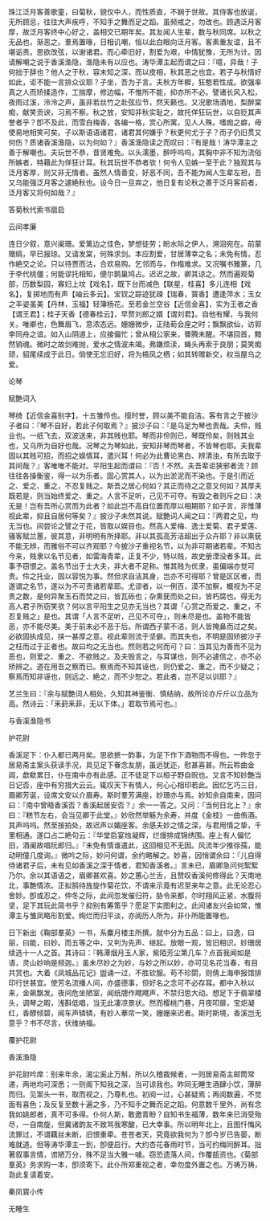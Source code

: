 <!-- { "loadSidebar": true } -->
珠江泛月客善歌童，曰菊秋，貌仅中人，而性质直，不娴于世故。其侍客也放诞，无所顾忌，往往大声疾呼，不知手之舞而足之蹈。虽频戒之，勿改也。顾遇泛月客厚，故泛月客终中心好之，盖相交已期年矣。其友闻人生辈，数与秋同席。以秋之无品也，渐恶之。羣焉置喙，日相讥嘲，恒以此白眼向泛月客。客素重友谊，且不堪诟责。思欲改弦，以谢诸君。而心牵旧好，割爱为艰，中情犹豫，无所为计。因请解嘲之说于香溪渔隐，渔隐未有以应也。涛华潭主起而谓之曰：『噫，异哉！子何拙于辞也？他人之于秋，容未知之深，而以皮相，秋其恶之也宜。若子与秋情好如此，讵不能一言排众议耶？子坐，吾为子言。夫秋方年穉，狂憨若性成。欲强率真之人而矫揉造作，工揣摩，修边幅，不惟所不能，抑亦所不必。譬诸长风入松，夜雨过溪，泠泠之声，虽非若丝竹之赴弦应节，然天籁也。又况歌场酒地，梨醉棠痴，献笑贡谀，习焉不察。秋之放，安知非秋实耻之，故托佯狂玩世，以自贬其声誉者乎？卽不及此，而雪白梅香，各编一格，赏心所寓，见人人殊。嗜痂之癖，毋使易地相笑可矣。子以斯语语诸君，诸君其何嫌乎？秋更何尤于子？而子仍旧贯又何伤？质诸香溪渔隐，以为何如？』香溪渔隐读之而叹曰：『有是哉！涛华潭主之善于解嘲也。夫玩世不恭，昔贤难免。以头濡墨，醉呼呜呜，其胸中非不知为流俗所嫉者，特藉此为佯狂计耳。秋其玩世不恭者欤！何令人见嫉一至于此？独观其与泛月客厚，则又非无情者。虽然人情善变，好恶不同，吾不能为闻人生辈左袒，吾又乌能强泛月客之遽絶秋也。设今日一旦弃之，他日复有论秋之善于泛月客前者，泛月客又将何如哉？』

答菊秋代索书扇启

云间孝廉

连日少叙，意兴阑珊。爱篱边之佳色，梦想徒劳；盼水际之伊人，溯洄宛在。前蒙赠缟，早已报琼。又请发棠，何殊求剑。本应割爱，甘居薄幸之名；未免有情，忍作絶交之论。只以待贾而沽，合欢易购。乞邻而与，作楷难求。又况嘱书雅篆，几于李代桃僵；何能谬托相知，便尔鹊巢鸠占。迟迟之故，卿其谅之。然而遍观菊部，历数梨园，寡妇上坟【戏名】，既下台而减色【联星，桂喜】多儿连相【戏名】，复掷地而有声【岫云多云】。宝钗之踪迹犹疎【瑞春，寳香】遭逢萍水；玉女之丰姿虽美【丹林，玉福】轻簿杨花。至若金兰空谷【近信金喜】，实为王者之香【谓王君】；桂子天香【德春桂云】，早赘刘郎之婿【谓刘君】。自他有耀，与我何关。唯卿也，色舞眉飞，意浓态远。姗姗微步，正陆荀会座之时；飘飘欲仙，访郭李同舟之谊。如入山阴道上，应接偏忙；曾从相公家来，瞢腾未醒。不堪回首，黯然销魂。微时之故剑难抛，爱水之情波未竭。弗嫌烦渎，蝇头再索于良朋；莫笑痴顽，貂尾续成于此日。倘使无忘旧好，将为梧凤之栖；如其转赠新交，权当屋乌之爱。

论琴

赋艶词入

琴绮【近信金喜别字】，十五雏伶也。擅时誉，顾以美不能自洁。客有言之于披沙子者曰：『琴不自好，若此子何取焉？』披沙子曰：『是乌足为琴也责哉。夫伶，贱业也。一纸飞去，双波送来，非其贱也耶。琴而非伶则已，琴既伶矣，则贱其业也，又乌所为自好也哉。况琴之为琴如此，安知非琴而琴者，不皆琴也耶。夫我辈固以其贱可招，而招之娱情耳，遣兴耳！何必为此曹论黑白、辨清浊，有所去取于其间哉？』客唯唯不能对。平阳生起而谓曰：『否！不然。夫吾辈讵狭邪者流？顾往往各操衡鉴，得一以为乐者。固心赏其人，以为出淤泥而不染也。于是引而近之、爱之、重之，不忍复贱之。斯吾之居心何如？其正而待之之意又何如？其厚夫既若是，则当始终爱之、重之。人言不足听，己见不可夺。有毁之者则斥之曰：决无是！岂有吾所心赏而为此者？如此岂不高自位置而厚以相期耶？如子言，非惟薄视此辈，抑且自居何等矣？』披沙子未然其说。赋艶词人闻之曰：『两君之见，均无当也。间尝论之譬之于花，皆取以娱目也。然高人爱梅、逸士爱菊、君子爱莲、骚客赋兰蕙，彼其意，非明明有所择耶。非以其孤高芳洁超出于众卉耶？非以熏莸不能无辨，而雅俗不可以齐观耶？今披沙子重视名节，以为非可期诸若辈。不知古今来，贱隶以名节见者，如雷海青辈，正复不少，特以贱，故史册湮没者多耳。此事予窃恨之。盖名节出于士大夫，非大者不足称。惟其贱为优隶，虽偏端亦觉可贵。伶之托业，固以容悦为事。然但求自洁其身，岂亦不可得耶？曾是区区者，而遂谓之名节，遂以为不可责诸若辈耶。尤谬者，以一例百，漠不加察，概视为不足责之数，是何异聚玉石而焚之曰，皆瓦砾也；杂熏莸而处之曰，皆朽腐也。得无为高人君子所窃笑欤？何以言平阳生之见亦无当也？其谓「心赏之而爱之、重之，不忍复贱之」是也。其谓「人言不足听，己见不可夺」，则未尽是也。盖物不能皆恶，亦不能尽美。美于前未必不恶于后。所谓西子蒙不洁，则人皆掩鼻而过之矣。必欲固执成见，挟一甚厚之意。视此辈则流于坚僻。而其失也，不明是固矫披沙子之枉而过于正者也。故曰均之无当也。然则若之何而可？曰：当其见为善而不见为恶也，则爱之、重之、不欲贱之。及夫毁言之，与耳谋也，则不必遽信之，亦不必矫辨之。道在用吾之察而已。察焉而不知其诬也，则仍爱之、重之，而不少疑之；察焉而知非诬也，则远之、絶之，而不少恕之。若此者，岂不足以训耶？』

艺兰生曰：『余与赋艶词人相处，久知其神鉴衡、慎结纳，故所论亦斤斤以立品为高。然诗云：「釆葑釆菲，无以下体。」君取节焉可也。』

与香溪渔隐书

护花尉

香溪足下：仆入都已两月矣。思欲摭一韵事，为足下作下酒物而不得也。一昨忽于居易斋主案头获读手况，具见足下眷念友朋，虽远犹迩，慰甚喜甚。所云聆曲金阊，歔欷累日，仆在南中亦有此感。正不徒足下以桓子野自贶也。又言不知妙艶当日记否，座中有穷措大云云。辄叹天下有情人，何心心相印若此。因忆乞巧三日，眉卿芳诞，设席文安以介眉寿。斯时羣芳满座，妙珊亦与焉。妙知余自南来，因问曰：『南中曾晤香溪否？香溪起居安否？』余一一答之。又问：『当何日北上？』余曰：『糕节左右，会当见卿于此堂。』妙欣然举觞为余寿，并度《金枝》一曲侑酒。其声呜呜。然至按拍处，故迟声以媚座客。余感夫妙之情之深，与君用情之挚，千里相通。遂口占二絶句云：『华堂启宴烛凝辉，烂熳排成锦绣围。座上有人偏忆旧，酒阑故唱阮郎归。』『未免有情谁遣此，这回相见不无因。风流年少推徐孺，能动明僮几度询。』微吟之际，妙问何谓，余约略解之。妙喜，因悄谓余曰：『儿自得侍诸君子后，未有见如香溪之深于情者，君知香溪者。』言未已，眉卿急问何絮絮乃尔。余以其语语之，眉卿甚欢喜。妙之蕙心兰舌，且赞叹香溪何修得此？天南地北，事艶情浓。正拟鹄待旌旋作菊花饮，不谓来示竟有迟至来年之意。此无论忍心舍妙。卽或忍之，仲冬之际，此间忽发催归符，胁令来都，尔时翔风正紧，水腹将坚，足下其玩此简书乎？抑别有筹策乎？愿足下实图利之。此间诸友兴会如常，惟潭主与雏凤略形割爱。绚烂而归平淡，亦阅历人所为，非仆所能置喙也。

日下新出《鞠部羣英》一书，系麋月楼主所撰。就中分为五品：曰上，曰逸，曰丽，曰能，曰妙。而五等之中，又判为先声、继起。放眼一观，皆旧相识。妙珊居续选十一人之首。其诗曰：『韩潭烟月玉人家，紫陌芳尘第几车？点首我闻如是语，灵山妙响是频迦。』虽未尽妙之为妙，与妙之所以妙，亦可见名花当春，有目共赏也。大着《凤城品花记》盥诵一过，不胜钦服。苟不珍閟，则倩上海申报馆排印行世甚宜。使芳名流播人间，亦盛德事，但好名之念可不必存耳。都中入秋以来，金飙飘发。夜间危坐陋室，闻纸牕作飕飕声，不禁归思大动。想足下于翡翠楼头，调琴之暇，浅斟低唱，当无此凄凉景状。然而樱桃门巷，月夜叩扉，宝炬凝红，香醪倾碧，闻车声辚辚，有妙人搴帘一笑，姗姗来迟者。斯时斯境，香溪岂无意乎？书不尽言，伏维纳福。

覆护花尉

香溪渔隐

护花尉吟席：别来年余，渴尘奚止万斛，所以久稽裁候者，一则居易斋主邮筒常递，两地均可深悉；一则阁下知我之深，当可谅我也。昨同无睡生酒肆小饮，薄醉而归。见案头一书，取而视之，乃尊札也。初阅一过，心甚疑焉；再阅数遍，不觉面有喜色；及反复至数十遍之多，乃不知手之舞而足之蹈。何意数千里外，尚有念我如姚郎者，真不可多得。仆何人斯，敢邀青盼？自知书生福薄，数年来已消受殆尽，一自南旋，但冀诸韵友不致骂我寒酸，已大幸事。所以明年北上，且图忏悔风流罪过，不谓藕丝未断，旧恨重牵。苍苍者天，究竟欲我何为？卽今岁已告晏，断难就道。但等涛华潭主一到，卽便启行。大约杏花春雨时节，当可约梅同醉耳。拙著叙事言情，谫陋万分，殊不足当大雅一噱。窃恐遗落人间，作覆瓿资也。《菊部羣英》务求购一本，卽须寄下。此仆所郑重视之者，幸勿度外置之也。万祷万祷，泐此复请着安。

秦凤寳小传

无睡生

